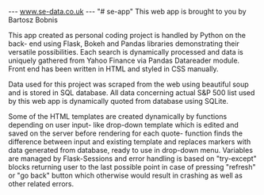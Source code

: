 ---   www.se-data.co.uk   ---
"# se-app" 
This web app is brought to you by Bartosz Bobnis

This app created as personal coding project is handled by Python on the back- end using Flask, Bokeh and Pandas libraries demonstrating their versatile possibilities. Each search is dynamically processed and data is uniquely gathered from Yahoo Finance via Pandas Datareader module. Front end has been written in HTML and styled in CSS manually.

Data used for this project was scraped from the web using beautiful soup and is stored in SQL database. All data concerning actual S&P 500 list used by this web app is dynamically quoted from database using SQLite.

Some of the HTML templates are created dynamically by functions depending on user input- like drop-down template which is edited and saved
on the server before rendering for each quote- function finds the difference between input and existing template and replaces markers with
data generated from database, ready to use in drop-down menu. Variables are managed by Flask-Sessions and error handling is based on
"try-except" blocks returning user to the last possible point in case of pressing "refresh" or "go back" button which otherwise would 
result in crashing as well as other related errors.
